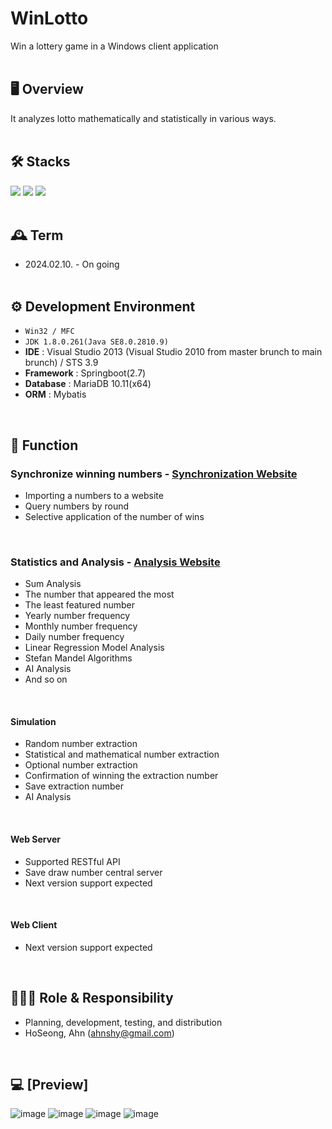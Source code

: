 # WinLotto
 Win a lottery game in a Windows client application
<br/><br/>

## 🖥️ Overview
 It analyzes lotto mathematically and statistically in various ways.
<br/><br/>

## 🛠️ Stacks
<img src="https://img.shields.io/badge/-C++-000000?logo=c%2B%2B" /> <img src="https://img.shields.io/badge/Spring-6DB33F?logo=Spring&logoColor=white"/> <img src="https://img.shields.io/badge/MariaDB-003545?logo=mariaDB&logoColor=white"/><br/><br/>


## 🕰️ Term
* 2024.02.10. - On going
<br/><br/>

## ⚙️ Development Environment
- `Win32 / MFC`
- `JDK 1.8.0.261(Java SE8.0.2810.9)`
- **IDE** : Visual Studio 2013 (Visual Studio 2010 from master brunch to main brunch) / STS 3.9
- **Framework** : Springboot(2.7)
- **Database** : MariaDB 10.11(x64)
- **ORM** : Mybatis
<br/>

## 📌 Function
### Synchronize winning numbers - <a href="https://dhlottery.co.kr/" >Synchronization Website</a>
- Importing a numbers to a website
- Query numbers by round
- Selective application of the number of wins
<br/>

### Statistics and Analysis - <a href="https://dhlottery.co.kr/" >Analysis Website</a>
- Sum Analysis
- The number that appeared the most
- The least featured number
- Yearly number frequency
- Monthly number frequency
- Daily number frequency
- Linear Regression Model Analysis
- Stefan Mandel Algorithms
- AI Analysis
- And so on
<br/>

#### Simulation
- Random number extraction
- Statistical and mathematical number extraction
- Optional number extraction
- Confirmation of winning the extraction number
- Save extraction number
- AI Analysis
<br/>

#### Web Server
- Supported RESTful API 
- Save draw number central server
- Next version support expected
<br/>

#### Web Client
- Next version support expected
<br/>

## 🧑‍🤝‍🧑 Role & Responsibility
* Planning, development, testing, and distribution
* HoSeong, Ahn (ahnshy@gmail.com)
<br/>

## 💻 [Preview]
![image](https://github.com/user-attachments/assets/a623f1ee-1ac9-4762-9952-e3a613e75a1f)
![image](https://github.com/user-attachments/assets/8f3904b7-c932-4ac2-9cf4-fb5a5bbf8e54)
![image](https://github.com/user-attachments/assets/3420ad34-f7ac-4bdb-bd98-fb0578964d6d)
![image](https://github.com/user-attachments/assets/6d93ea97-78a1-486b-8c64-243d8cf3c2f2)
<br/>

